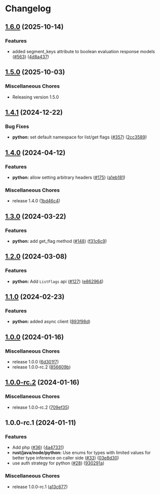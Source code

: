 # Changelog

## [1.6.0](https://github.com/flipt-io/flipt-server-sdks/compare/flipt-python-v1.5.0...flipt-python-v1.6.0) (2025-10-14)


### Features

* added segment_keys attribute to boolean evaluation response models ([#563](https://github.com/flipt-io/flipt-server-sdks/issues/563)) ([4d8a437](https://github.com/flipt-io/flipt-server-sdks/commit/4d8a43701f384914342cb37880ac0c0e1d8ce6a3))

## [1.5.0](https://github.com/flipt-io/flipt-server-sdks/compare/flipt-python-v1.4.1...flipt-python-v1.5.0) (2025-10-03)


### Miscellaneous Chores

* Releasing version 1.5.0

## [1.4.1](https://github.com/flipt-io/flipt-server-sdks/compare/flipt-python-v1.4.0...flipt-python-v1.4.1) (2024-12-22)

### Bug Fixes

- **python:** set default namespace for list/get flags ([#357](https://github.com/flipt-io/flipt-server-sdks/issues/357)) ([2cc3589](https://github.com/flipt-io/flipt-server-sdks/commit/2cc358991aa1816f2be1bd39b560e3df426a2f78))

## [1.4.0](https://github.com/flipt-io/flipt-server-sdks/compare/flipt-python-v1.3.0...flipt-python-v1.4.0) (2024-04-12)

### Features

- **python:** allow setting arbitrary headers ([#175](https://github.com/flipt-io/flipt-server-sdks/issues/175)) ([a1eb181](https://github.com/flipt-io/flipt-server-sdks/commit/a1eb181f4fce7da2f6d82e8cb7688c45b305c630))

### Miscellaneous Chores

- release 1.4.0 ([1bd46c4](https://github.com/flipt-io/flipt-server-sdks/commit/1bd46c46118ea679772b48bb837136dd66ab5fdd))

## [1.3.0](https://github.com/flipt-io/flipt-server-sdks/compare/flipt-python-v1.2.0...flipt-python-v1.3.0) (2024-03-22)

### Features

- **python:** add get_flag method ([#148](https://github.com/flipt-io/flipt-server-sdks/issues/148)) ([f31c6c9](https://github.com/flipt-io/flipt-server-sdks/commit/f31c6c97f81d839ffa8f004ec51838d12ac6d2c7))

## [1.2.0](https://github.com/flipt-io/flipt-server-sdks/compare/flipt-python-v1.1.0...flipt-python-v1.2.0) (2024-03-08)

### Features

- **python:** Add `ListFlags` api ([#127](https://github.com/flipt-io/flipt-server-sdks/issues/127)) ([e862964](https://github.com/flipt-io/flipt-server-sdks/commit/e862964bb6f1606d72180ee9705d99ab3d021a5e))

## [1.1.0](https://github.com/flipt-io/flipt-server-sdks/compare/flipt-python-v1.0.0...flipt-python-v1.1.0) (2024-02-23)

### Features

- **python:** added async client ([893f98d](https://github.com/flipt-io/flipt-server-sdks/commit/893f98df91fd9515a01a46545da3d7caf5d077a0))

## [1.0.0](https://github.com/flipt-io/flipt-server-sdks/compare/flipt-python-v1.0.0-rc.2...flipt-python-v1.0.0) (2024-01-16)

### Miscellaneous Chores

- release 1.0.0 ([6d301f7](https://github.com/flipt-io/flipt-server-sdks/commit/6d301f71ff2059748ac2c6899aa10b1cd275b50d))
- release 1.0.0-rc.2 ([856609b](https://github.com/flipt-io/flipt-server-sdks/commit/856609ba9981d00ffbe855b660149fe782a87f61))

## [1.0.0-rc.2](https://github.com/flipt-io/flipt-server-sdks/compare/flipt-python-v1.0.0-rc.1...flipt-python-v1.0.0-rc.2) (2024-01-16)

### Miscellaneous Chores

- release 1.0.0-rc.2 ([709ef35](https://github.com/flipt-io/flipt-server-sdks/commit/709ef35e9959ee5bdc6630b60599de04f29f667d))

## 1.0.0-rc.1 (2024-01-11)

### Features

- Add php ([#36](https://github.com/flipt-io/flipt-server-sdks/issues/36)) ([4a47331](https://github.com/flipt-io/flipt-server-sdks/commit/4a47331b0da56e55f0e31b312cffbe0e10248229))
- **rust/java/node/python:** Use enums for types with limited values for better type inference on caller side ([#33](https://github.com/flipt-io/flipt-server-sdks/issues/33)) ([03e8d30](https://github.com/flipt-io/flipt-server-sdks/commit/03e8d30f3421f48a5d320bed922b0a589c58aa59))
- use auth strategy for python ([#28](https://github.com/flipt-io/flipt-server-sdks/issues/28)) ([930291a](https://github.com/flipt-io/flipt-server-sdks/commit/930291a47d3a756cd8a4f03d52d369ef7a43edb9))

### Miscellaneous Chores

- release 1.0.0-rc.1 ([a13c677](https://github.com/flipt-io/flipt-server-sdks/commit/a13c6774c6a6c1c125e299ce0ec4267ed2bbb4cf))
